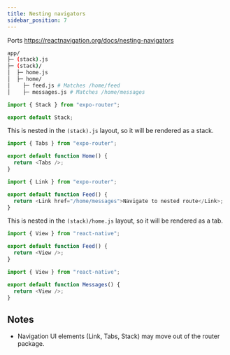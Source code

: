 ```yaml
---
title: Nesting navigators
sidebar_position: 7
---
```


Ports https://reactnavigation.org/docs/nesting-navigators

```sh
app/
├─ (stack).js
├─ (stack)/
│  ├─ home.js
│  ├─ home/
│    ├─ feed.js # Matches /home/feed
│    ├─ messages.js # Matches /home/messages
```

```js title=app/(stack).js
import { Stack } from "expo-router";

export default Stack;
```

This is nested in the `(stack).js` layout, so it will be rendered as a stack.

```js title=app/(stack)/home.js
import { Tabs } from "expo-router";

export default function Home() {
  return <Tabs />;
}
```

```js title=app/(stack)/profile.js
import { Link } from "expo-router";

export default function Feed() {
  return <Link href="/home/messages">Navigate to nested route</Link>;
}
```

This is nested in the `(stack)/home.js` layout, so it will be rendered as a tab.

```js title=app/(stack)/home/feed.js
import { View } from "react-native";

export default function Feed() {
  return <View />;
}
```

```js title=app/(stack)/home/messages.js
import { View } from "react-native";

export default function Messages() {
  return <View />;
}
```

## Notes

- Navigation UI elements (Link, Tabs, Stack) may move out of the router package.
